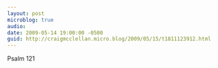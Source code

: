 ```yaml
---
layout: post
microblog: true
audio: 
date: 2009-05-14 19:00:00 -0500
guid: http://craigmcclellan.micro.blog/2009/05/15/t1811123912.html
---
```

Psalm 121
